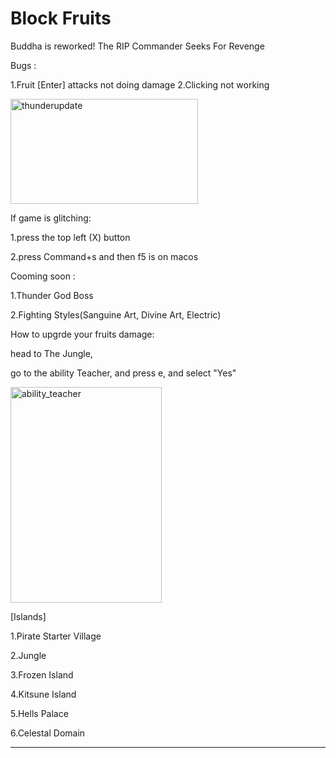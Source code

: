 # Block Fruits
Buddha is reworked!
The RIP Commander Seeks For Revenge

Bugs :

1.Fruit [Enter] attacks not doing damage
2.Clicking not working








<img width="300" height="168" alt="thunderupdate" src="https://github.com/user-attachments/assets/e2b4365f-0967-47d5-bcfc-4b5100adb6e7" />





If game is glitching:

1.press the top left (X) button

2.press Command+s and then f5 is on macos



Cooming soon :

1.Thunder God Boss


2.Fighting Styles(Sanguine Art, Divine Art, Electric)




How to upgrde your fruits damage:

head to The Jungle,

go to the ability Teacher, and press e, and select "Yes"

<img width="242" height="345" alt="ability_teacher" src="https://github.com/user-attachments/assets/46a6328b-5374-448d-8b96-4f8a425d610a" />




[Islands]

1.Pirate Starter Village

2.Jungle

3.Frozen Island

4.Kitsune Island

5.Hells Palace

6.Celestal Domain
___________________
